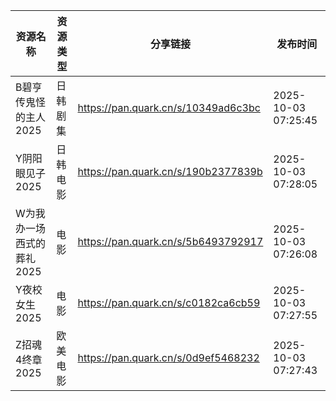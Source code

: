 | 资源名称            | 资源类型 | 分享链接                                | 发布时间                |
| --------------- | ---- | ----------------------------------- | ------------------- |
| B碧亨传鬼怪的主人2025   | 日韩剧集 | https://pan.quark.cn/s/10349ad6c3bc | 2025-10-03 07:25:45 |
| Y阴阳眼见子2025      | 日韩电影 | https://pan.quark.cn/s/190b2377839b | 2025-10-03 07:28:05 |
| W为我办一场西式的葬礼2025 | 电影   | https://pan.quark.cn/s/5b6493792917 | 2025-10-03 07:26:08 |
| Y夜校女生2025       | 电影   | https://pan.quark.cn/s/c0182ca6cb59 | 2025-10-03 07:27:55 |
| Z招魂4终章2025      | 欧美电影 | https://pan.quark.cn/s/0d9ef5468232 | 2025-10-03 07:27:43 |
